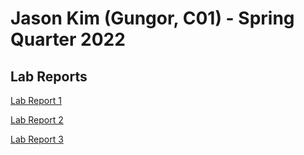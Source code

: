 # Jason Kim (Gungor, C01) - Spring Quarter 2022
## Lab Reports
[Lab Report 1](https://jsn3.github.io/cse15l-lab-reports/lab-report-1-week-2.html)

[Lab Report 2](https://jsn3.github.io/cse15l-lab-reports/lab-report-2-week-4.html)

[Lab Report 3](https://jsn3.github.io/cse15l-lab-reports/lab-report-3-week-6.html)

